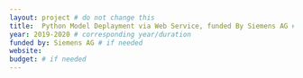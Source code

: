 ```yaml
---
layout: project # do not change this
title: 	Python Model Deplayment via Web Service, funded By Siemens AG # title of the project
year: 2019-2020	# corresponding year/duration
funded by: Siemens AG # if needed
website: 
budget: # if needed
---
```

